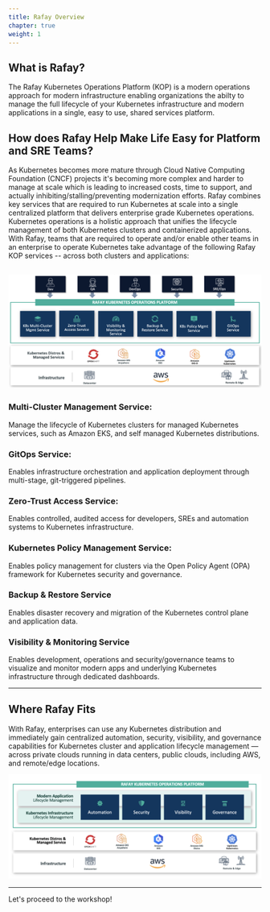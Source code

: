 ```yaml
---
title: Rafay Overview 
chapter: true
weight: 1
---
```



## What is Rafay?

The Rafay Kubernetes Operations Platform (KOP) is a modern operations approach for modern infrastructure enabling organizations the abilty to manage the full lifecycle of your Kubernetes infrastructure and modern applications in a single, easy to use, shared services platform.

## How does Rafay Help Make Life Easy for Platform and SRE Teams?
As Kubernetes becomes more mature through Cloud Native Computing Foundation (CNCF) projects it's becoming more complex and harder to manage at scale which is leading to increased costs, time to support, and actually inhibiting/stalling/preventing modernization efforts. Rafay combines key services that are required to run Kubernetes at scale into a single centralized platform that delivers enterprise grade Kubernetes operations. Kubernetes operations is a holistic approach that unifies the lifecycle management of both Kubernetes clusters and containerized applications. With Rafay, teams that are required to operate and/or enable other teams in an enterprise to operate Kubernetes take advantage of the following Rafay KOP services -- across both clusters and applications:


![Rafay Overview](images/Rafay-Services-V3.png)
---

### Multi-Cluster Management Service: 
Manage the lifecycle of Kubernetes clusters for managed Kubernetes services, such as Amazon EKS, and self managed Kubernetes distributions.

### GitOps Service:
Enables infrastructure orchestration and application deployment through multi-stage, git-triggered pipelines.

### Zero-Trust Access Service:
Enables controlled, audited access for developers, SREs and automation systems to Kubernetes infrastructure.

### Kubernetes Policy Management Service:
Enables policy management for clusters via the Open Policy Agent (OPA) framework for Kubernetes security and governance.

### Backup & Restore Service
Enables disaster recovery and migration of the Kubernetes control plane and application data.

### Visibility & Monitoring Service
Enables development, operations and security/governance teams to visualize and monitor modern apps and underlying Kubernetes infrastructure through dedicated dashboards.

---

## Where Rafay Fits

With Rafay, enterprises can use any Kubernetes distribution and immediately gain centralized automation, security, visibility, and governance capabilities for Kubernetes cluster and application lifecycle management — across private clouds running in data centers, public clouds, including AWS, and remote/edge locations.

![Rafay Capabilities](images/Rafay-Capabilities-Blue-2-V5.png)

---

Let's proceed to the workshop!
